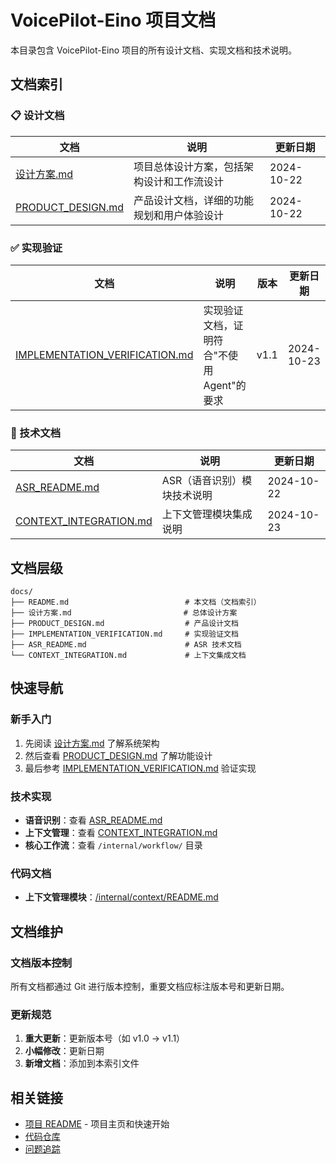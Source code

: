 # VoicePilot-Eino 项目文档

本目录包含 VoicePilot-Eino 项目的所有设计文档、实现文档和技术说明。

## 文档索引

### 📋 设计文档

| 文档 | 说明 | 更新日期 |
|------|------|---------|
| [设计方案.md](./设计方案.md) | 项目总体设计方案，包括架构设计和工作流设计 | 2024-10-22 |
| [PRODUCT_DESIGN.md](./PRODUCT_DESIGN.md) | 产品设计文档，详细的功能规划和用户体验设计 | 2024-10-22 |

### ✅ 实现验证

| 文档 | 说明 | 版本 | 更新日期 |
|------|------|------|---------|
| [IMPLEMENTATION_VERIFICATION.md](./IMPLEMENTATION_VERIFICATION.md) | 实现验证文档，证明符合"不使用 Agent"的要求 | v1.1 | 2024-10-23 |

### 🔧 技术文档

| 文档 | 说明 | 更新日期 |
|------|------|---------|
| [ASR_README.md](./ASR_README.md) | ASR（语音识别）模块技术说明 | 2024-10-22 |
| [CONTEXT_INTEGRATION.md](./CONTEXT_INTEGRATION.md) | 上下文管理模块集成说明 | 2024-10-23 |

## 文档层级

```
docs/
├── README.md                          # 本文档（文档索引）
├── 设计方案.md                         # 总体设计方案
├── PRODUCT_DESIGN.md                  # 产品设计文档
├── IMPLEMENTATION_VERIFICATION.md     # 实现验证文档
├── ASR_README.md                      # ASR 技术文档
└── CONTEXT_INTEGRATION.md             # 上下文集成文档
```

## 快速导航

### 新手入门
1. 先阅读 [设计方案.md](./设计方案.md) 了解系统架构
2. 然后查看 [PRODUCT_DESIGN.md](./PRODUCT_DESIGN.md) 了解功能设计
3. 最后参考 [IMPLEMENTATION_VERIFICATION.md](./IMPLEMENTATION_VERIFICATION.md) 验证实现

### 技术实现
- **语音识别**：查看 [ASR_README.md](./ASR_README.md)
- **上下文管理**：查看 [CONTEXT_INTEGRATION.md](./CONTEXT_INTEGRATION.md)
- **核心工作流**：查看 `/internal/workflow/` 目录

### 代码文档
- **上下文管理模块**：[/internal/context/README.md](../internal/context/README.md)

## 文档维护

### 文档版本控制

所有文档都通过 Git 进行版本控制，重要文档应标注版本号和更新日期。

### 更新规范

1. **重大更新**：更新版本号（如 v1.0 → v1.1）
2. **小幅修改**：更新日期
3. **新增文档**：添加到本索引文件

## 相关链接

- [项目 README](../README.md) - 项目主页和快速开始
- [代码仓库](https://github.com/deca/voicepilot-eino)
- [问题追踪](https://github.com/deca/voicepilot-eino/issues)
